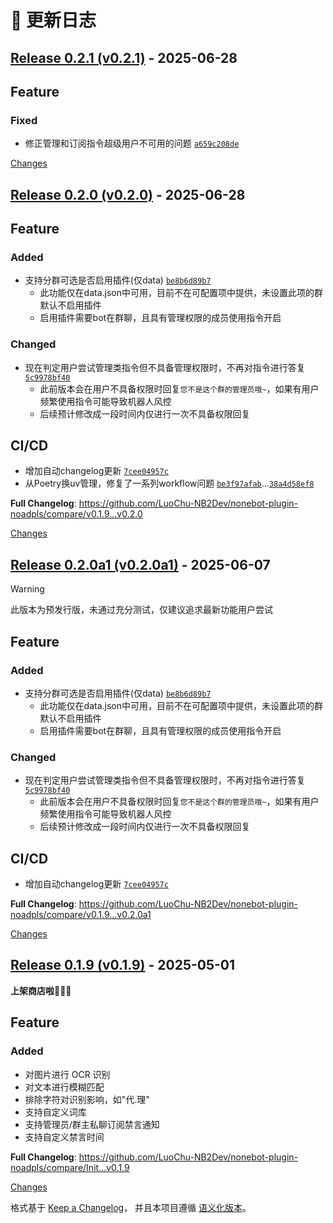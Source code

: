 # 📝 更新日志

<a id="v0.2.1"></a>
## [Release 0.2.1 (v0.2.1)](https://github.com/LuoChu-NB2Dev/nonebot-plugin-noadpls/releases/tag/v0.2.1) - 2025-06-28

## Feature

### Fixed
- 修正管理和订阅指令超级用户不可用的问题 [`a659c208de`](https://github.com/LuoChu-NB2Dev/nonebot-plugin-noadpls/commit/a659c208de76d7b520cffe1a17d72b578603c0c4)

[Changes][v0.2.1]


<a id="v0.2.0"></a>
## [Release 0.2.0 (v0.2.0)](https://github.com/LuoChu-NB2Dev/nonebot-plugin-noadpls/releases/tag/v0.2.0) - 2025-06-28

## Feature

### Added
- 支持分群可选是否启用插件(仅data) [`be8b6d89b7`](https://github.com/LuoChu-NB2Dev/nonebot-plugin-noadpls/commit/be8b6d89b711209bf2495283719f02ef5d52530f)
  - 此功能仅在data.json中可用，目前不在可配置项中提供，未设置此项的群默认不启用插件
  - 启用插件需要bot在群聊，且具有管理权限的成员使用指令开启

### Changed
- 现在判定用户尝试管理类指令但不具备管理权限时，不再对指令进行答复 [`5c9978bf40`](https://github.com/LuoChu-NB2Dev/nonebot-plugin-noadpls/commit/5c9978bf4050ebac7109a1990fc04c4154644d46)
  - 此前版本会在用户不具备权限时回复`您不是这个群的管理员哦~`，如果有用户频繁使用指令可能导致机器人风控
  - 后续预计修改成一段时间内仅进行一次不具备权限回复

## CI/CD
- 增加自动changelog更新 [`7cee04957c`](https://github.com/LuoChu-NB2Dev/nonebot-plugin-noadpls/commit/7cee04957c0dbcc6ea1e89cc65c264fb90c447da)
- 从Poetry换uv管理，修复了一系列workflow问题 [`be3f97afab`](https://github.com/LuoChu-NB2Dev/nonebot-plugin-noadpls/commit/be3f97afab2074d5dd8cbd0f6f2e7e4aaa2e83c1)...[`38a4d58ef8`](https://github.com/LuoChu-NB2Dev/nonebot-plugin-noadpls/commit/38a4d58ef82c88eb9cc48bafed4636f833ebec2c)


**Full Changelog**: https://github.com/LuoChu-NB2Dev/nonebot-plugin-noadpls/compare/v0.1.9...v0.2.0

[Changes][v0.2.0]


<a id="v0.2.0a1"></a>
## [Release 0.2.0a1 (v0.2.0a1)](https://github.com/LuoChu-NB2Dev/nonebot-plugin-noadpls/releases/tag/v0.2.0a1) - 2025-06-07

> [!WARNING]
> 此版本为预发行版，未通过充分测试，仅建议追求最新功能用户尝试

## Feature

### Added
- 支持分群可选是否启用插件(仅data) [`be8b6d89b7`](https://github.com/LuoChu-NB2Dev/nonebot-plugin-noadpls/commit/be8b6d89b711209bf2495283719f02ef5d52530f)
  - 此功能仅在data.json中可用，目前不在可配置项中提供，未设置此项的群默认不启用插件
  - 启用插件需要bot在群聊，且具有管理权限的成员使用指令开启

### Changed
- 现在判定用户尝试管理类指令但不具备管理权限时，不再对指令进行答复 [`5c9978bf40`](https://github.com/LuoChu-NB2Dev/nonebot-plugin-noadpls/commit/5c9978bf4050ebac7109a1990fc04c4154644d46)
  - 此前版本会在用户不具备权限时回复`您不是这个群的管理员哦~`，如果有用户频繁使用指令可能导致机器人风控
  - 后续预计修改成一段时间内仅进行一次不具备权限回复

## CI/CD
- 增加自动changelog更新 [`7cee04957c`](https://github.com/LuoChu-NB2Dev/nonebot-plugin-noadpls/commit/7cee04957c0dbcc6ea1e89cc65c264fb90c447da)

**Full Changelog**: https://github.com/LuoChu-NB2Dev/nonebot-plugin-noadpls/compare/v0.1.9...v0.2.0a1

[Changes][v0.2.0a1]


<a id="v0.1.9"></a>
## [Release 0.1.9 (v0.1.9)](https://github.com/LuoChu-NB2Dev/nonebot-plugin-noadpls/releases/tag/v0.1.9) - 2025-05-01

**上架商店啦🎉🎉🎉**

## Feature

### Added
- 对图片进行 OCR 识别
- 对文本进行模糊匹配
- 排除字符对识别影响，如"代.理"
- 支持自定义词库
- 支持管理员/群主私聊订阅禁言通知
- 支持自定义禁言时间

**Full Changelog**: https://github.com/LuoChu-NB2Dev/nonebot-plugin-noadpls/compare/Init...v0.1.9

[Changes][v0.1.9]


[v0.2.1]: https://github.com/LuoChu-NB2Dev/nonebot-plugin-noadpls/compare/v0.2.0...v0.2.1
[v0.2.0]: https://github.com/LuoChu-NB2Dev/nonebot-plugin-noadpls/compare/v0.2.0a1...v0.2.0
[v0.2.0a1]: https://github.com/LuoChu-NB2Dev/nonebot-plugin-noadpls/compare/v0.1.9...v0.2.0a1
[v0.1.9]: https://github.com/LuoChu-NB2Dev/nonebot-plugin-noadpls/tree/v0.1.9

<!-- Generated by https://github.com/rhysd/changelog-from-release v3.9.0 -->

格式基于 [Keep a Changelog](https://keepachangelog.com/zh-CN/1.0.0/)，
并且本项目遵循 [语义化版本](https://semver.org/lang/zh-CN/)。

